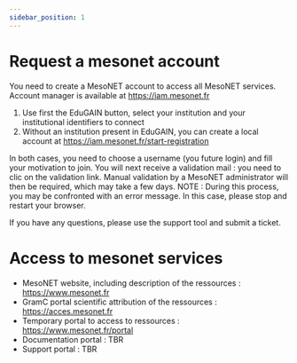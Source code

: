 ```yaml
---
sidebar_position: 1
---
```


# Request a mesonet account

You need to create a MesoNET account to access all MesoNET services.
Account manager is available at https://iam.mesonet.fr

1. Use first the EduGAIN button, select your institution and your institutional identifiers to connect
2. Without an institution present in EduGAIN, you can create a local account at https://iam.mesonet.fr/start-registration

In both cases, you need to choose a username (you future login) and fill your motivation to join.
You will next receive a validation mail : you need to clic on the validation link.
Manual validation by a MesoNET administrator will then be required, which may take a few days.
NOTE : During this process, you may be confronted with an error message. In this case, please stop and restart your browser.

If you have any questions, please use the support tool and submit a ticket.

# Access to mesonet services

- MesoNET website, including description of the ressources : https://www.mesonet.fr
- GramC portal scientific attribution of the ressources : https://acces.mesonet.fr
- Temporary portal to access to ressources : https://www.mesonet.fr/portal
- Documentation portal : TBR
- Support portal : TBR
